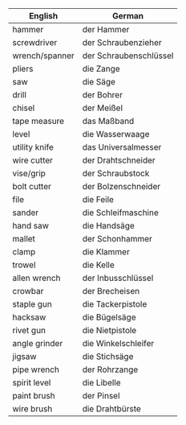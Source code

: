 
| English        | German                 |
| -------------- | ---------------------- |
| hammer         | der Hammer             |
| screwdriver    | der Schraubenzieher    |
| wrench/spanner | der Schraubenschlüssel |
| pliers         | die Zange              |
| saw            | die Säge               |
| drill          | der Bohrer             |
| chisel         | der Meißel             |
| tape measure   | das Maßband            |
| level          | die Wasserwaage        |
| utility knife  | das Universalmesser    |
| wire cutter    | der Drahtschneider     |
| vise/grip      | der Schraubstock       |
| bolt cutter    | der Bolzenschneider    |
| file           | die Feile              |
| sander         | die Schleifmaschine    |
| hand saw       | die Handsäge           |
| mallet         | der Schonhammer        |
| clamp          | die Klammer            |
| trowel         | die Kelle              |
| allen wrench   | der Inbusschlüssel     |
| crowbar        | der Brecheisen         |
| staple gun     | die Tackerpistole      |
| hacksaw        | die Bügelsäge          |
| rivet gun      | die Nietpistole        |
| angle grinder  | die Winkelschleifer    |
| jigsaw         | die Stichsäge          |
| pipe wrench    | der Rohrzange          |
| spirit level   | die Libelle            |
| paint brush    | der Pinsel             |
| wire brush     | die Drahtbürste        |
